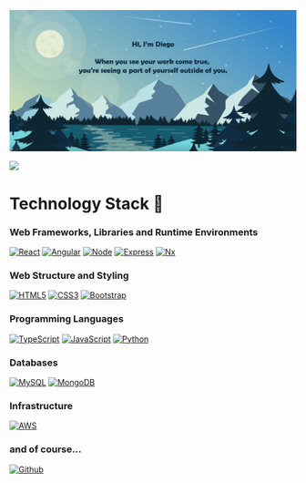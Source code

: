
[![MasterHead](./landscape-github-banner.png)](https://github.com/sevilladiego8)

![](https://komarev.com/ghpvc/?username=sevilladiego8&color=blue&style=flat)

<!--

# My Git Stats 📊

[![Top Langs](https://github-readme-stats.vercel.app/api/top-langs/?username=sevilladiego8)](https://github.com/anuraghazra/github-readme-stats)

-->

<!--START_SECTION:waka-->
<!--END_SECTION:waka-->


# Technology Stack 🔬

### Web Frameworks, Libraries and Runtime Environments
[![React][React.io]][React-url]
[![Angular][Angular.io]][Angular-url]
[![Node][Node.io]][Node-url]
[![Express][Express.io]][Express-url]
[![Nx][Nx.io]][Nx-url]

### Web Structure and Styling
[![HTML5][HTML5.io]][HTML5-url]
[![CSS3][CSS3.io]][CSS3-url]
[![Bootstrap][Bootstrap.io]][Bootstrap-url]

### Programming Languages
[![TypeScript][TypeScript.io]][Typescript-url]
[![JavaScript][JavaScript.io]][Javascript-url]
[![Python][Python.io]][Python-url]

### Databases
[![MySQL][MySQL.io]][MySQL-url]
[![MongoDB][MongoDB.io]][MongoDB-url]

### Infrastructure
[![AWS][AWS.io]][AWS-url]

### and of course...
[![Github][Github.io]][Github-url]



<!-- Technologies links -->

<!-- Frameworks, libraries, runtime environments n others-->
[Angular.io]: https://img.shields.io/badge/Angular-DD0031?style=for-the-badge&logo=angular&logoColor=white
[Angular-url]: https://angular.io/
[React.io]: https://img.shields.io/badge/react%20-%2320232a.svg?&style=for-the-badge&logo=react&logoColor
[React-url]: https://react.dev/
[Node-url]: https://nodejs.org/en/blog/release/v18.17.0
[Node.io]: https://img.shields.io/badge/node.js-6DA55F?style=for-the-badge&logo=node.js&logoColor=white
[Express.io]: https://img.shields.io/badge/Express%20js-000000?style=for-the-badge&logo=express&logoColor=white
[Express-url]: https://expressjs.com/
[HTML5.io]: https://img.shields.io/badge/HTML5-E34F26?style=for-the-badge&logo=html5&logoColor=white
[HTML5-url]: https://www.w3schools.com/html/
[Github.io]: https://img.shields.io/badge/GitHub-100000?style=for-the-badge&logo=github&logoColor=white
[Github-url]: https://github.com/
[NX-url]: https://nx.dev/
[NX.io]: https://img.shields.io/badge/nx-143055?style=for-the-badge&logo=nx&logoColor=white

<!-- Styling -->
[CSS3.io]: https://img.shields.io/badge/CSS3-1572B6?style=for-the-badge&logo=css3&logoColor=white
[CSS3-url]: https://developer.mozilla.org/en-US/docs/Web/CSS
[Bootstrap.io]: https://img.shields.io/badge/Bootstrap-563D7C?style=for-the-badge&logo=bootstrap&logoColor=white
[Bootstrap-url]: https://getbootstrap.com

<!-- Programming Languages -->
[TypeScript.io]: https://img.shields.io/badge/TypeScript-007ACC?style=for-the-badge&logo=typescript&logoColor=white
[TypeScript-url]: https://www.typescriptlang.org/
[JavaScript.io]: https://img.shields.io/badge/JavaScript-323330?style=for-the-badge&logo=javascript&logoColor=F7DF1E
[JavaScript-url]: https://www.javascript.com/
[Python.io]: https://img.shields.io/badge/Python-FFD43B?style=for-the-badge&logo=python&logoColor=blue
[Python-url]: https://www.python.org/

<!-- Infrastructure and Databases -->
[AWS.io]: https://img.shields.io/badge/Amazon_AWS-FF9900?style=for-the-badge&logo=amazonaws&logoColor=white
[AWS-url]: https://aws.amazon.com/
[MySQL.io]: https://img.shields.io/badge/MySQL-005C84?style=for-the-badge&logo=mysql&logoColor=white
[MySQL-url]: https://www.mysql.com/
[MongoDB.io]: https://img.shields.io/badge/MongoDB-4EA94B?style=for-the-badge&logo=mongodb&logoColor=white
[MongoDB-url]: https://www.mongodb.com/


<!--

REFERENCES:
Ideas -> https://dev.to/supritha/how-to-have-an-awesome-github-profile-1969
    Top language stats
    https://github.com/anmol098/waka-readme-stats

Badges -> https://github.com/alexandresanlim/Badges4-README.md-Profile


TEMPLATE:

Create/Search a cool image. Add an inspiring quote.

|Repos| |Commits this month| - https://shields.io/badges/git-hub-commit-activity

<Description>

## Technology Stack
React Angular NodeJS HTML5 CSS Bootstrap Javascript Typescript Python MongoDB MySQL Git AWS

## My Git Stats
Most Used Languages


NOTES:
**sevilladiego8/sevilladiego8** is a ✨ _special_ ✨ repository because its `README.md` (this file) appears on your GitHub profile.

Here are some ideas to get you started:

- 🔭 I’m currently working on ...
- 🌱 I’m currently learning ...
- 👯 I’m looking to collaborate on ...
- 🤔 I’m looking for help with ...
- 💬 Ask me about ...
- 📫 How to reach me: ...
- 😄 Pronouns: ...
- ⚡ Fun fact: ...
-->